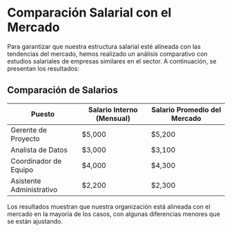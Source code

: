 # Comparación Salarial con el Mercado

Para garantizar que nuestra estructura salarial esté alineada con las tendencias del mercado, hemos realizado un análisis comparativo con estudios salariales de empresas similares en el sector. A continuación, se presentan los resultados:

## Comparación de Salarios

| Puesto                | Salario Interno (Mensual) | Salario Promedio del Mercado |
|-----------------------|---------------------------|-----------------------------|
| Gerente de Proyecto   | $5,000                    | $5,200                      |
| Analista de Datos     | $3,000                    | $3,100                      |
| Coordinador de Equipo | $4,000                    | $4,300                      |
| Asistente Administrativo | $2,200                  | $2,300                      |

Los resultados muestran que nuestra organización está alineada con el mercado en la mayoría de los casos, con algunas diferencias menores que se están ajustando.
